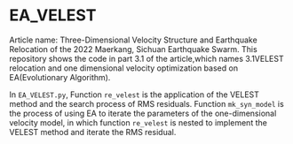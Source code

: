# EA_VELEST

Article name: Three-Dimensional Velocity Structure and Earthquake Relocation of the 2022 Maerkang, Sichuan Earthquake Swarm.
This repository shows the code in part 3.1 of the article,which names 3.1VELEST relocation and one dimensional velocity optimization based on EA(Evolutionary Algorithm).

In `EA_VELEST.py`, Function `re_velest` is the application of the VELEST method and the search process of RMS residuals. Function `mk_syn_model` is the process of using EA to iterate the parameters of the one-dimensional velocity model, in which function `re_velest` is nested to implement the VELEST method and iterate the RMS residual.
